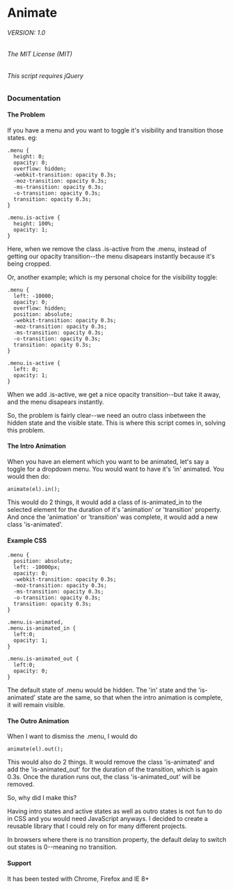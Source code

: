 # Animate
###### VERSION: 1.0

###### The MIT License (MIT)

###### This script requires jQuery

### Documentation

#### The Problem

If you have a menu and you want to toggle it's visibility and transition those states.
eg:

    .menu {
      height: 0;
      opacity: 0;
      overflow: hidden;
      -webkit-transition: opacity 0.3s;
      -moz-transition: opacity 0.3s;
      -ms-transition: opacity 0.3s;
      -o-transition: opacity 0.3s;
      transition: opacity 0.3s;
    }

    .menu.is-active {
      height: 100%;
      opacity: 1;
    }

Here, when we remove the class .is-active from the .menu, instead of getting our opacity transition--the menu disapears instantly because it's being cropped.

Or, another example; which is my personal choice for the visibility toggle:

    .menu {
      left: -10000;
      opacity: 0;
      overflow: hidden;
      position: absolute;
      -webkit-transition: opacity 0.3s;
      -moz-transition: opacity 0.3s;
      -ms-transition: opacity 0.3s;
      -o-transition: opacity 0.3s;
      transition: opacity 0.3s;
    }

    .menu.is-active {
      left: 0;
      opacity: 1;
    }

When we add .is-active, we get a nice opacity transition--but take it away, and the menu disapears instantly.

So, the problem is fairly clear--we need an outro class inbetween the hidden state and the visible state. This is where this script comes in, solving this problem.

#### The Intro Animation

When you have an element which you want to be animated, let's say a toggle for a dropdown menu.
You would want to have it's 'in' animated. You would then do:

    animate(el).in();

This would do 2 things, it would add a class of is-animated_in to the selected element for the
duration of it's 'animation' or 'transition' property. And once the 'animation' or 'transition' was
complete, it would add a new class 'is-animated'.

#### Example CSS

    .menu {
      position: absolute;
      left: -10000px;
      opacity: 0;
      -webkit-transition: opacity 0.3s;
      -moz-transition: opacity 0.3s;
      -ms-transition: opacity 0.3s;
      -o-transition: opacity 0.3s;
      transition: opacity 0.3s;
    }

    .menu.is-animated,
    .menu.is-animated_in {
      left:0;
      opacity: 1;
    }

    .menu.is-animated_out {
      left:0;
      opacity: 0;
    }

The default state of .menu would be hidden. The 'in' state and the 'is-animated' state are the same,
so that when the intro animation is complete, it will remain visible.

#### The Outro Animation

When I want to dismiss the .menu, I would do

    animate(el).out();

This would also do 2 things. It would remove the class 'is-animated' and add the 'is-animated_out' for the duration of the transition, which is again 0.3s. Once the duration runs out, the class 'is-animated_out' will be removed.

So, why did I make this?

Having intro states and active states as well as outro states is not fun to do in CSS and you would need JavaScript anyways. I decided to create a reusable library that I could rely on for many different projects.

In browsers where there is no transition property, the default delay to switch out states is 0--meaning no transition.

#### Support

It has been tested with Chrome, Firefox and IE 8+